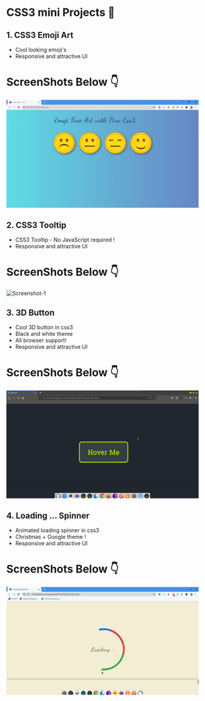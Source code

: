 # CSS3 mini Projects 🌱

## 1. CSS3 Emoji Art
- Cool looking emoji's
- Responsive and attractive UI

# ScreenShots Below 👇

![Screenshot-1](https://github.com/deathook007/CSS3-Mini-Projects/blob/main/CSS3%20Emoji%20Art/Emoji%20Arts.png)


## 2. CSS3 Tooltip
- CSS3 Tooltip - No JavaScript required !
- Responsive and attractive UI

# ScreenShots Below 👇

![Screenshot-1](https://github.com/deathook007/CSS3-Mini-Projects/blob/main/CSS3%20Tooltip/Images/Hnet-image.gif)


## 3. 3D Button 
- Cool 3D button in css3
- Black and white theme
- All browser support!
- Responsive and attractive UI

# ScreenShots Below 👇

![Screenshot-1](https://github.com/deathook007/CSS3-Mini-Projects/blob/main/3D%20Button/Hnet.com-image.gif)


## 4. Loading ... Spinner 
- Animated loading spinner in css3
- Christmas + Google theme !
- Responsive and attractive UI

# ScreenShots Below 👇

![Screenshot-1](https://github.com/deathook007/CSS3-Mini-Projects/blob/main/Animated%20Loading%20Spinner/Hnet-image.gif)

